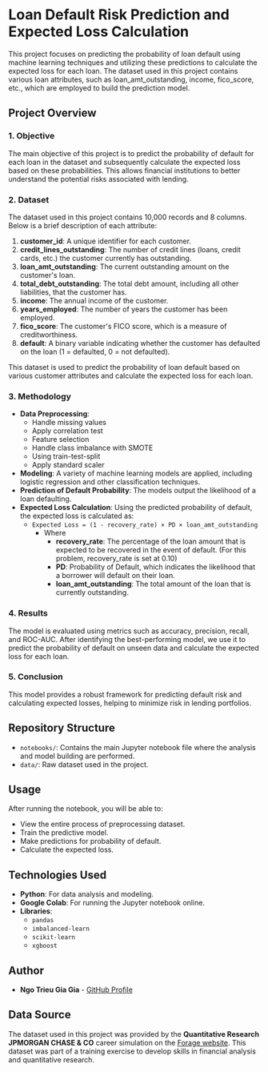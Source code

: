 # Loan Default Risk Prediction and Expected Loss Calculation

This project focuses on predicting the probability of loan default using machine learning techniques and utilizing these predictions to calculate the expected loss for each loan. The dataset used in this project contains various loan attributes, such as loan_amt_outstanding, income, fico_score, etc., which are employed to build the prediction model.

## Project Overview

### 1. **Objective**

The main objective of this project is to predict the probability of default for each loan in the dataset and subsequently calculate the expected loss based on these probabilities. This allows financial institutions to better understand the potential risks associated with lending.

### 2. **Dataset**

The dataset used in this project contains 10,000 records and 8 columns. Below is a brief description of each attribute:

1. **customer_id**: A unique identifier for each customer.
2. **credit_lines_outstanding**: The number of credit lines (loans, credit cards, etc.) the customer currently has outstanding.
3. **loan_amt_outstanding**: The current outstanding amount on the customer's loan.
4. **total_debt_outstanding**: The total debt amount, including all other liabilities, that the customer has.
5. **income**: The annual income of the customer.
6. **years_employed**: The number of years the customer has been employed.
7. **fico_score**: The customer's FICO score, which is a measure of creditworthiness.
8. **default**: A binary variable indicating whether the customer has defaulted on the loan (1 = defaulted, 0 = not defaulted).

This dataset is used to predict the probability of loan default based on various customer attributes and calculate the expected loss for each loan.


### 3. **Methodology**

- **Data Preprocessing**: 
    - Handle missing values
    - Apply correlation test
    - Feature selection
    - Handle class imbalance with SMOTE
    - Using train-test-split
    - Apply standard scaler
- **Modeling**: A variety of machine learning models are applied, including logistic regression and other classification techniques.
- **Prediction of Default Probability**: The models output the likelihood of a loan defaulting.
- **Expected Loss Calculation**: Using the predicted probability of default, the expected loss is calculated as:
    - `Expected Loss = (1 - recovery_rate) × PD × loan_amt_outstanding`
        - Where
            - **recovery_rate**: The percentage of the loan amount that is expected to be recovered in the event of default. (For this problem, recovery_rate is set at 0.10)
            - **PD**: Probability of Default, which indicates the likelihood that a borrower will default on their loan.
            - **loan_amt_outstanding**: The total amount of the loan that is currently outstanding.



### 4. **Results**

The model is evaluated using metrics such as accuracy, precision, recall, and ROC-AUC. After identifying the best-performing model, we use it to predict the probability of default on unseen data and calculate the expected loss for each loan.

### 5. **Conclusion**

This model provides a robust framework for predicting default risk and calculating expected losses, helping to minimize risk in lending portfolios.

## Repository Structure

- `notebooks/`: Contains the main Jupyter notebook file where the analysis and model building are performed.
- `data/`: Raw dataset used in the project.

## Usage

After running the notebook, you will be able to:
- View the entire process of preprocessing dataset.
- Train the predictive model.
- Make predictions for probability of default.
- Calculate the expected loss.

## Technologies Used

- **Python**: For data analysis and modeling.
- **Google Colab**: For running the Jupyter notebook online.
- **Libraries**: 
  - `pandas`
  - `imbalanced-learn`
  - `scikit-learn`
  - `xgboost`

## Author

- **Ngo Trieu Gia Gia** - [GitHub Profile](https://github.com/giagia2002123)

## Data Source

The dataset used in this project was provided by the **Quantitative Research JPMORGAN CHASE & CO** career simulation on the [Forage website](https://www.theforage.com/). This dataset was part of a training exercise to develop skills in financial analysis and quantitative research.